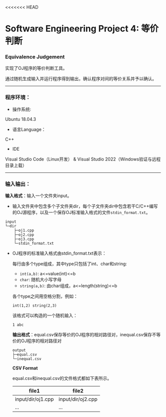 <<<<<<< HEAD
# Software Engineering Project 4: 等价判断 
### Equivalence Judgement

实现了OJ程序的等价判断工具。

通过随机生成输入并运行程序得到输出，确认程序对间的等价关系并予以确认。

------

### 程序环境：

- 操作系统:

Ubuntu 18.04.3

- 语言Language：

C++

- IDE

Visual Studio Code（Linux开发） & Visual Studio 2022（Windows验证与远程目录上载）

------

### 输入输出：

**输入格式**：输入一个文件夹input。

- 输入文件夹中包含多个子文件夹dir，每个子文件夹dir中包含若干C/C++编写的OJ源程序，以及一个保存OJ标准输入格式的文件`stdin_format.txt`。
```
input
└─dir
    ├─oj1.cpp
    ├─oj2.cpp
    ├─oj3.cpp
    └─stdin_format.txt
```
- OJ程序的标准输入格式由stdin_format.txt表示：

  每行由多个type组成，其中type只包括了int、char和string:

  -  `int(a,b)`: a<=value(int)<=b
  -  `char`: 随机大小写字母
  -  `string(a,b)`: 由char组成，a<=length(string)<=b

  各个type之间用空格分割，例如：

  ```
  int(1,2) string(2,3)
  ```

  该格式可以构造的一个随机输入：

   `1 abc`

  **输出格式**：equal.csv保存等价的OJ程序的相对路径对，inequal.csv保存不等价的OJ程序的相对路径对

  ```
  output
  ├─equal.csv
  └─inequal.csv
  ```

  **CSV Format**

  equal.csv和inequal.csv的文件格式都如下表所示。

  | file1             | file2             |
  | ----------------- | ----------------- |
  | input/dir/oj1.cpp | input/dir/oj2.cpp |
  | ...               | ...               |

